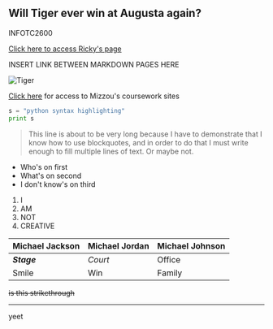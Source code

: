 ## Will Tiger ever win at Augusta again? ##
INFOTC2600

[Click here to access Ricky's page](https://github.com/mychalmasterson/Masterson/blob/master/Ricky.md)


INSERT LINK BETWEEN MARKDOWN PAGES HERE


![Tiger](https://media.golfdigest.com/photos/5aa9c7f93deb813d90b89ab2/1:1/w_768,c_limit/GettyImages-52612402.jpg "Tiger")

[Click here](https://courses.missouri.edu/ "Mizzou") for access to Mizzou's coursework sites

```python
s = "python syntax highlighting"
print s
```

>This line is about to be very long because I have to demonstrate that I know how to use blockquotes, and in order to do that I must write enough to fill multiple lines of text. Or maybe not.

* Who's on first
* What's on second
* I don't know's on third

1. I
2. AM
3. NOT
4. CREATIVE

Michael Jackson |Michael Jordan| Michael Johnson|
--- |---| ---|
***Stage*** |*Court* |Office|
Smile| Win |Family|

~~is this strikethrough~~

______
yeet
